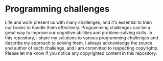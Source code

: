 # Programming challenges

Life and work present us with many challenges, and it's essential to train our brains to handle them effectively. Programming challenges can be a great way to improve our cognitive abilities and problem-solving skills. In this repository, I share my solutions to various programming challenges and describe my approach to solving them. I always acknowledge the source and author of each challenge, and I am committed to respecting copyrights. Please let me know if you notice any copyrighted content in this repository.
